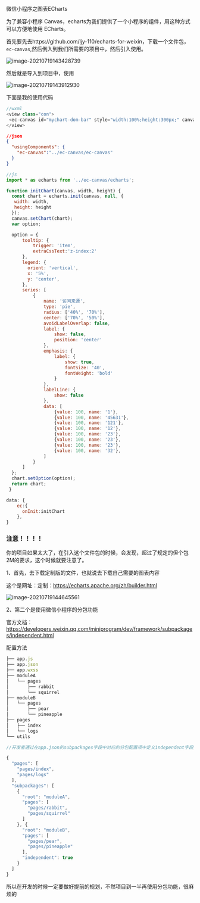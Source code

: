 微信小程序之图表ECharts

为了兼容小程序 Canvas，echarts为我们提供了一个小程序的组件，用这种方式可以方便地使用 ECharts。

首先要先去https://github.com/ljy-110/echarts-for-weixin，下载一个文件包，`ec-canvas`,然后倒入到我们所需要的项目中，然后引入使用。

![image-20210719143428739](D:\LJY\code\dataNote20221010\img\typora-user-images\image-20210719143428739.png)

然后就是导入到项目中，使用

![image-20210719143912930](D:\LJY\code\dataNote20221010\img\typora-user-images\image-20210719143912930.png)

下面是我的使用代码

```js
//wxml
<view class="con">
 <ec-canvas id="mychart-dom-bar" style="width:100%;height:300px;" canvas-id="mychart-bar" ec="{{ ec }}"></ec-canvas>
</view>
```

```json
//json
{
  "usingComponents": {
    "ec-canvas":"../ec-canvas/ec-canvas"
  }
}
```

```js
//js
import * as echarts from '../ec-canvas/echarts';

function initChart(canvas, width, height) {
  const chart = echarts.init(canvas, null, {
   width: width,
   height: height
  });
  canvas.setChart(chart);
  var option;

  option = {
      tooltip: {
          trigger: 'item',
          extraCssText:'z-index:2'
      },
      legend: {
        orient: 'vertical',
        x: '5%',
        y: 'center',
      },
      series: [
          {
              name: '访问来源',
              type: 'pie',
              radius: ['40%', '70%'],
              center: ['70%', '50%'],
              avoidLabelOverlap: false,
              label: {
                  show: false,
                  position: 'center'
              },
              emphasis: {
                  label: {
                      show: true,
                      fontSize: '40',
                      fontWeight: 'bold'
                  }
              },
              labelLine: {
                  show: false
              },
              data: [
                  {value: 100, name: '1'},
                  {value: 100, name: '45631'},
                  {value: 100, name: '121'},
                  {value: 100, name: '12'},
                  {value: 100, name: '23'},
                  {value: 100, name: '23'},
                  {value: 100, name: '23'},
                  {value: 100, name: '32'},
              ]
          }
      ]
  };
  chart.setOption(option);
  return chart;
 }

data: {
    ec:{
      onInit:initChart
    },
}

```



### 注意！！！！

你的项目如果太大了，在引入这个文件包的时候，会发现，超过了规定的但个包2M的要求，这个时候就要注意了。

1、首先，去下载定制版的文件，也就说去下载自己需要的图表内容

这个是网址：定制：https://echarts.apache.org/zh/builder.html

![image-20210719144645561](D:\LJY\code\dataNote20221010\img\typora-user-images\image-20210719144645561.png)

2、第二个是使用微信小程序的分包功能

官方文档：https://developers.weixin.qq.com/miniprogram/dev/framework/subpackages/independent.html

配置方法

```js
├── app.js
├── app.json
├── app.wxss
├── moduleA
│   └── pages
│       ├── rabbit
│       └── squirrel
├── moduleB
│   └── pages
│       ├── pear
│       └── pineapple
├── pages
│   ├── index
│   └── logs
└── utils
```

```js
//开发者通过在app.json的subpackages字段中对应的分包配置项中定义independent字段声明对应分包为独立分包。

{
  "pages": [
    "pages/index",
    "pages/logs"
  ],
  "subpackages": [
    {
      "root": "moduleA",
      "pages": [
        "pages/rabbit",
        "pages/squirrel"
      ]
    }, {
      "root": "moduleB",
      "pages": [
        "pages/pear",
        "pages/pineapple"
      ],
      "independent": true
    }
  ]
}

```

所以在开发的时候一定要做好提前的规划，不然项目到一半再使用分包功能，很麻烦的